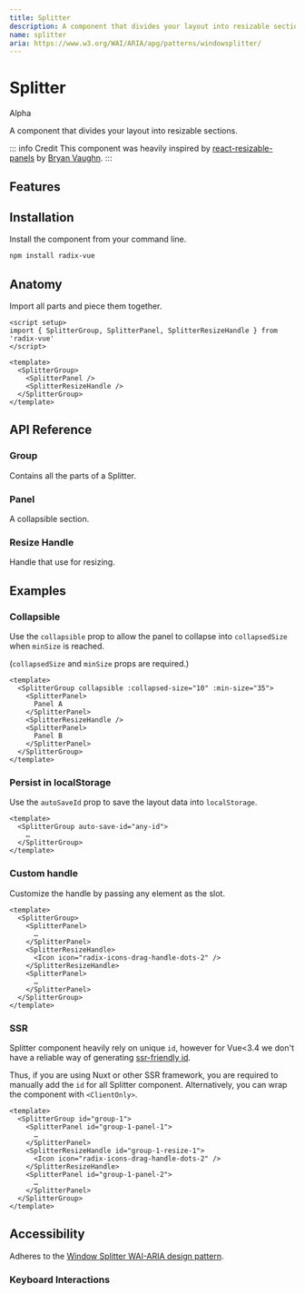 ```yaml
---
title: Splitter
description: A component that divides your layout into resizable sections.
name: splitter
aria: https://www.w3.org/WAI/ARIA/apg/patterns/windowsplitter/
---
```



# Splitter

<Badge>Alpha</Badge>

<Description>
A component that divides your layout into resizable sections.
</Description>

<ComponentPreview name="Splitter" />

::: info Credit
This component was heavily inspired by [react-resizable-panels](https://github.com/bvaughn/react-resizable-panels) by [Bryan Vaughn](https://github.com/bvaughn).
:::

## Features

<Highlights
  :features="[
    'Supports keyboard interaction.',
    'Supports horizontal/vertical layout.',
    'Supports nested layout.',
    'Supports Right to Left direction.',
    'Can resize across another panel.',
    'Can be mounted conditionally.'
  ]"
/>
 
## Installation

Install the component from your command line.

```bash
npm install radix-vue
```

## Anatomy

Import all parts and piece them together.

```vue
<script setup>
import { SplitterGroup, SplitterPanel, SplitterResizeHandle } from 'radix-vue'
</script>

<template>
  <SplitterGroup>
    <SplitterPanel />
    <SplitterResizeHandle />
  </SplitterGroup>
</template>
```

## API Reference

### Group

Contains all the parts of a Splitter.


<!-- @include: @/meta/SplitterGroup.md -->


<DataAttributesTable
  :data="[
    {
      attribute: '[data-orientation]',
      values: ['vertical', 'horizontal'],
    }
  ]"
/>

### Panel

A collapsible section.

<!-- @include: @/meta/SplitterPanel.md -->

 
### Resize Handle

Handle that use for resizing.

<!-- @include: @/meta/SplitterResizeHandle.md -->

<DataAttributesTable 
  :data="[
    {
      attribute: '[data-state]',
      values: ['drag', 'hover', 'inactive'],
    },
    {
      attribute: '[data-disabled]',
      values: 'Present when disabled',
    },
    {
      attribute: '[data-orientation]',
      values: ['vertical', 'horizontal'],
    }
  ]" 
/>


## Examples

### Collapsible

Use the `collapsible` prop to allow the panel to collapse into `collapsedSize` when `minSize` is reached.

(`collapsedSize` and `minSize` props are required.)

```vue line=2
<template>
  <SplitterGroup collapsible :collapsed-size="10" :min-size="35">
    <SplitterPanel>
      Panel A
    </SplitterPanel>
    <SplitterResizeHandle />
    <SplitterPanel>
      Panel B
    </SplitterPanel>
  </SplitterGroup>
</template>
```

### Persist in localStorage

Use the `autoSaveId` prop to save the layout data into `localStorage`.

```vue line=2
<template>
  <SplitterGroup auto-save-id="any-id">
    …
  </SplitterGroup>
</template>
```
 

### Custom handle

Customize the handle by passing any element as the slot.

 ```vue line=6-8
<template>
   <SplitterGroup>
     <SplitterPanel>
       …
     </SplitterPanel>
     <SplitterResizeHandle>
       <Icon icon="radix-icons-drag-handle-dots-2" />
     </SplitterResizeHandle>
     <SplitterPanel>
       …
     </SplitterPanel>
   </SplitterGroup>
</template>
```
 

### SSR

Splitter component heavily rely on unique `id`, however for Vue<3.4 we don't have a reliable way of generating [ssr-friendly id](https://github.com/vuejs/rfcs/discussions/557).

Thus, if you are using Nuxt or other SSR framework, you are required to manually add the `id` for all Splitter component. Alternatively, you can wrap the component with `<ClientOnly>`.

```vue
<template>
  <SplitterGroup id="group-1">
    <SplitterPanel id="group-1-panel-1">
      …
    </SplitterPanel>
    <SplitterResizeHandle id="group-1-resize-1">
      <Icon icon="radix-icons-drag-handle-dots-2" />
    </SplitterResizeHandle>
    <SplitterPanel id="group-1-panel-2">
      …
    </SplitterPanel>
  </SplitterGroup>
</template>
```


## Accessibility

Adheres to the [Window Splitter WAI-ARIA design pattern](https://www.w3.org/WAI/ARIA/apg/patterns/windowsplitter/).

### Keyboard Interactions

<KeyboardTable :data="[
    {
      keys: ['Enter'],
      description: 'If the primary pane is not collapsed, collapses the pane. If the pane is collapsed, restores the splitter to its previous position.',
    }, 
    {
      keys: ['ArrowDown'],
      description: 'Moves a horizontal splitter down.',
    },
    {
      keys: ['ArrowUp'],
      description: 'Moves a horizontal splitter up.',
    },
    {
      keys: ['ArrowRight'],
      description: 'Moves a vertical splitter to the right.',
    },
    {
      keys: ['ArrowLeft'],
      description: 'Moves a vertical splitter to the left.',
    },
    {
      keys: ['Home'],
      description: 'Moves splitter to the position that gives the primary pane its smallest allowed size. ',
    },
    {
      keys: ['End'],
      description: 'Moves splitter to the position that gives the primary pane its largest allowed size.',
    }]" />
